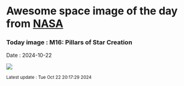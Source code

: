 
# Awesome space image of the day from [NASA](https://api.nasa.gov/)

### Today image : M16: Pillars of Star Creation
Date : 2024-10-22

![](https://apod.nasa.gov/apod/image/2410/M16_HubbleWebbPisano_960.jpg)

<small>Latest update : Tue Oct 22 20:17:29 2024</small>
        